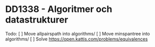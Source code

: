 # DD1338 - Algoritmer och datastrukturer

Todo:
  [ ] Move allpairspath into algorithms/
  [ ] Move minspantree into algorithms/
  [ ] Solve https://open.kattis.com/problems/equivalences
